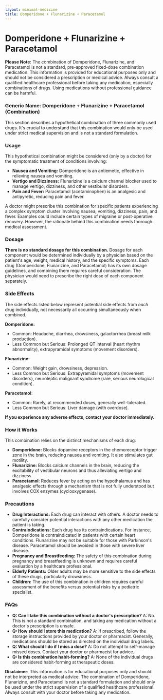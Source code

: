 ```yaml
---
layout: minimal-medicine
title: Domperidone + Flunarizine + Paracetamol
---
```


# Domperidone + Flunarizine + Paracetamol
**Please Note:**  The combination of Domperidone, Flunarizine, and Paracetamol is not a standard, pre-approved fixed-dose combination medication.  This information is provided for educational purposes only and should not be considered a prescription or medical advice.  Always consult a qualified healthcare professional before taking any medication, especially combinations of drugs.  Using medications without professional guidance can be harmful.


### Generic Name: Domperidone + Flunarizine + Paracetamol (Combination)

This section describes a hypothetical combination of three commonly used drugs.  It's crucial to understand that this combination would only be used under strict medical supervision and is not a standard formulation.


### Usage

This hypothetical combination might be considered (only by a doctor) for the symptomatic treatment of conditions involving:

* **Nausea and Vomiting:** Domperidone is an antiemetic, effective in relieving nausea and vomiting.
* **Vertigo and Dizziness:** Flunarizine is a calcium channel blocker used to manage vertigo, dizziness, and other vestibular disorders.
* **Pain and Fever:** Paracetamol (acetaminophen) is an analgesic and antipyretic, reducing pain and fever.

A doctor might prescribe this combination for specific patients experiencing a complex symptom cluster involving nausea, vomiting, dizziness, pain, and fever.  Examples could include certain types of migraine or post-operative recovery.  However, the rationale behind this combination needs thorough medical assessment.


### Dosage

**There is no standard dosage for this combination.**  Dosage for each component would be determined individually by a physician based on the patient's age, weight, medical history, and the specific symptoms.  Each drug (Domperidone, Flunarizine, and Paracetamol) has its own dosage guidelines, and combining them requires careful consideration.  The physician would need to prescribe the right dose of each component separately.


### Side Effects

The side effects listed below represent potential side effects from *each* drug individually, not necessarily all occurring simultaneously when combined.

**Domperidone:**

* Common: Headache, diarrhea, drowsiness, galactorrhea (breast milk production).
* Less Common but Serious: Prolonged QT interval (heart rhythm abnormality), extrapyramidal symptoms (movement disorders).

**Flunarizine:**

* Common: Weight gain, drowsiness, depression.
* Less Common but Serious:  Extrapyramidal symptoms (movement disorders), neuroleptic malignant syndrome (rare, serious neurological condition).

**Paracetamol:**

* Common:  Rarely, at recommended doses, generally well-tolerated.
* Less Common but Serious: Liver damage (with overdose).

**If you experience any adverse effects, contact your doctor immediately.**


### How it Works

This combination relies on the distinct mechanisms of each drug:

* **Domperidone:**  Blocks dopamine receptors in the chemoreceptor trigger zone in the brain, reducing nausea and vomiting. It also stimulates gut motility.
* **Flunarizine:**  Blocks calcium channels in the brain, reducing the excitability of vestibular neurons and thus alleviating vertigo and dizziness.
* **Paracetamol:** Reduces fever by acting on the hypothalamus and has analgesic effects through a mechanism that is not fully understood but involves COX enzymes (cyclooxygenase).


### Precautions

* **Drug Interactions:** Each drug can interact with others.  A doctor needs to carefully consider potential interactions with any other medication the patient is taking.
* **Contraindications:** Each drug has its contraindications. For instance, Domperidone is contraindicated in patients with certain heart conditions. Flunarizine may not be suitable for those with Parkinson's disease.  Paracetamol should be avoided in those with severe liver disease.
* **Pregnancy and Breastfeeding:**  The safety of this combination during pregnancy and breastfeeding is unknown and requires careful evaluation by a healthcare professional.
* **Elderly Patients:**  Older adults may be more sensitive to the side effects of these drugs, particularly drowsiness.
* **Children:** The use of this combination in children requires careful assessment of the benefits versus potential risks by a pediatric specialist.


### FAQs

* **Q: Can I take this combination without a doctor's prescription?** A: No. This is not a standard combination, and taking any medication without a doctor's prescription is unsafe.
* **Q: How should I store this medication?** A: If prescribed, follow the storage instructions provided by your doctor or pharmacist.  Generally, medications should be stored as directed on the individual drug labels.
* **Q: What should I do if I miss a dose?** A: Do not attempt to self-manage missed doses. Contact your doctor or pharmacist for advice.
* **Q: Is this combination habit-forming?** A: None of the individual drugs are considered habit-forming at therapeutic doses.


**Disclaimer:**  This information is for educational purposes only and should not be interpreted as medical advice.  The combination of Domperidone, Flunarizine, and Paracetamol is not a standard formulation and should only be used under the strict supervision of a qualified healthcare professional.  Always consult with your doctor before taking any medication.
